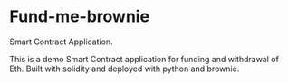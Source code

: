 # Fund-me-brownie
Smart Contract Application.

This is a demo Smart Contract application for funding and withdrawal of Eth. Built with solidity and deployed with python and brownie.
